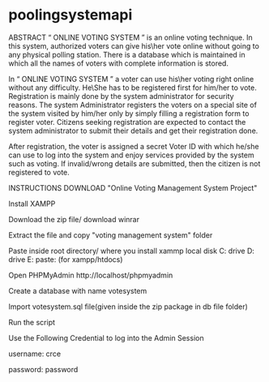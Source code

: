 # poolingsystemapi


ABSTRACT
“ ONLINE VOTING SYSTEM ” is an online voting technique. In this system, authorized voters can give his\her vote online without going to any physical polling station. There is a database which is maintained in which all the names of voters with complete information is stored.

In “ ONLINE VOTING SYSTEM ” a voter can use his\her voting right online without any difficulty. He\She has to be registered first for him/her to vote. Registration is mainly done by the system administrator for security reasons. The system Administrator registers the voters on a special site of the system visited by him/her only by simply filling a registration form to register voter. Citizens seeking registration are expected to contact the system administrator to submit their details and get their registration done.

After registration, the voter is assigned a secret Voter ID with which he/she can use to log into the system and enjoy services provided by the system such as voting. If invalid/wrong details are submitted, then the citizen is not registered to vote.

INSTRUCTIONS
DOWNLOAD "Online Voting Management System Project"

Install XAMPP

Download the zip file/ download winrar

Extract the file and copy "voting management system" folder

Paste inside root directory/ where you install xammp local disk C: drive D: drive E: paste: (for xampp/htdocs)

Open PHPMyAdmin http://localhost/phpmyadmin

Create a database with name votesystem

Import votesystem.sql file(given inside the zip package in db file folder)

Run the script

Use the Following Credential to log into the Admin Session

username:  crce

password:  password
